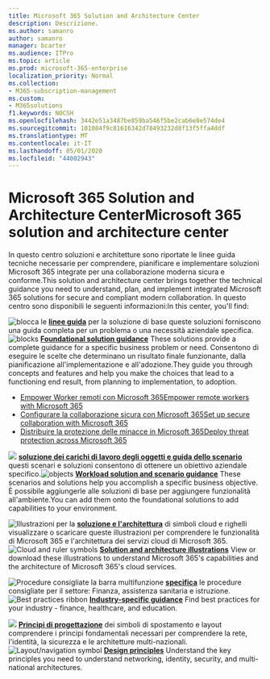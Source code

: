 ```yaml
---
title: Microsoft 365 Solution and Architecture Center
description: Descrizione.
ms.author: samanro
author: samanro
manager: bcarter
ms.audience: ITPro
ms.topic: article
ms.prod: microsoft-365-enterprise
localization_priority: Normal
ms.collection:
- M365-subscription-management
ms.custom:
- M365solutions
f1.keywords: NOCSH
ms.openlocfilehash: 3442e51a3487be859ba546f5be2cab6e8e574de4
ms.sourcegitcommit: 101084f9c81616342d78493232d8f13f5ffa4ddf
ms.translationtype: MT
ms.contentlocale: it-IT
ms.lasthandoff: 05/01/2020
ms.locfileid: "44002943"
---
```

# <a name="microsoft-365-solution-and-architecture-center"></a><span data-ttu-id="2dd53-103">Microsoft 365 Solution and Architecture Center</span><span class="sxs-lookup"><span data-stu-id="2dd53-103">Microsoft 365 solution and architecture center</span></span>

<span data-ttu-id="2dd53-104">In questo centro soluzioni e architetture sono riportate le linee guida tecniche necessarie per comprendere, pianificare e implementare soluzioni Microsoft 365 integrate per una collaborazione moderna sicura e conforme.</span><span class="sxs-lookup"><span data-stu-id="2dd53-104">This solution and architecture center brings together the technical guidance you need to understand, plan, and implement integrated Microsoft 365 solutions for secure and compliant modern collaboration.</span></span> <span data-ttu-id="2dd53-105">In questo centro sono disponibili le seguenti informazioni:</span><span class="sxs-lookup"><span data-stu-id="2dd53-105">In this center, you'll find:</span></span>

<span data-ttu-id="2dd53-106">![blocca](https://docs.microsoft.com/office/media/icons/blocks-blue.png) le **[linee guida](foundation-solutions-overview.md)** per la soluzione di base queste soluzioni forniscono una guida completa per un problema o una necessità aziendale specifica.</span><span class="sxs-lookup"><span data-stu-id="2dd53-106">![blocks](https://docs.microsoft.com/office/media/icons/blocks-blue.png) **[Foundational solution guidance](foundation-solutions-overview.md)**  These solutions provide a complete guidance for a specific business problem or need.</span></span> <span data-ttu-id="2dd53-107">Consentono di eseguire le scelte che determinano un risultato finale funzionante, dalla pianificazione all'implementazione e all'adozione.</span><span class="sxs-lookup"><span data-stu-id="2dd53-107">They guide you through concepts and features and help you make the choices that lead to a functioning end result, from planning to implementation, to adoption.</span></span> 

- [<span data-ttu-id="2dd53-108">Empower Worker remoti con Microsoft 365</span><span class="sxs-lookup"><span data-stu-id="2dd53-108">Empower remote workers with Microsoft 365</span></span>](empower-people-to-work-remotely.md)
- [<span data-ttu-id="2dd53-109">Configurare la collaborazione sicura con Microsoft 365</span><span class="sxs-lookup"><span data-stu-id="2dd53-109">Set up secure collaboration with Microsoft 365</span></span>](setup-secure-collaboration-with-teams.md)
- [<span data-ttu-id="2dd53-110">Distribuire la protezione delle minacce in Microsoft 365</span><span class="sxs-lookup"><span data-stu-id="2dd53-110">Deploy threat protection across Microsoft 365</span></span>](deploy-threat-protection.md)

<span data-ttu-id="2dd53-111">![](https://docs.microsoft.com/office/media/icons/objects-blue.png) **[soluzione dei carichi di lavoro degli oggetti e guida dello scenario](workload-solutions-scenarios-overview.md)** questi scenari e soluzioni consentono di ottenere un obiettivo aziendale specifico.</span><span class="sxs-lookup"><span data-stu-id="2dd53-111">![objects](https://docs.microsoft.com/office/media/icons/objects-blue.png) **[Workload solution and scenario guidance](workload-solutions-scenarios-overview.md)**  These scenarios and solutions help you accomplish a specific business objective.</span></span> <span data-ttu-id="2dd53-112">È possibile aggiungerle alle soluzioni di base per aggiungere funzionalità all'ambiente.</span><span class="sxs-lookup"><span data-stu-id="2dd53-112">You can add them onto the foundational solutions to add capabilities to your environment.</span></span>

<span data-ttu-id="2dd53-113">![Illustrazioni per la](https://docs.microsoft.com/office/media/icons/cloud-architecture2.png) **[soluzione e l'architettura](productivity-illustrations.md)** di simboli cloud e righelli visualizzare o scaricare queste illustrazioni per comprendere le funzionalità di Microsoft 365 e l'architettura dei servizi cloud di Microsoft 365.</span><span class="sxs-lookup"><span data-stu-id="2dd53-113">![Cloud and ruler symbols](https://docs.microsoft.com/office/media/icons/cloud-architecture2.png) **[Solution and architecture illustrations](productivity-illustrations.md)**  View or download these illustrations to understand Microsoft 365's capabilities and the architecture of Microsoft 365's cloud services.</span></span>

<span data-ttu-id="2dd53-114">![Procedure consigliate](https://docs.microsoft.com/office/media/icons/best-practices-blue.png) la barra multifunzione **[specifica](industry-specific-guidance-overview.md)** le procedure consigliate per il settore: Finanza, assistenza sanitaria e istruzione.</span><span class="sxs-lookup"><span data-stu-id="2dd53-114">![Best practices ribbon](https://docs.microsoft.com/office/media/icons/best-practices-blue.png) **[Industry-specific guidance](industry-specific-guidance-overview.md)**  Find best practices for your industry - finance, healthcare, and education.</span></span>

<span data-ttu-id="2dd53-115">![](https://docs.microsoft.com/office/media/icons/layout-navigation-blue.png) **[Principi di progettazione](design-principles.md)** dei simboli di spostamento e layout comprendere i principi fondamentali necessari per comprendere la rete, l'identità, la sicurezza e le architetture multi-nazionali.</span><span class="sxs-lookup"><span data-stu-id="2dd53-115">![Layout/navigation symbol](https://docs.microsoft.com/office/media/icons/layout-navigation-blue.png) **[Design principles](design-principles.md)**  Understand the key principles you need to understand networking, identity, security, and multi-national architectures.</span></span>

